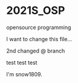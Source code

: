 # 2021S_OSP
opensource programming

I want to change this file...

2nd changed @ branch

test test test 

I'm snow1809.
